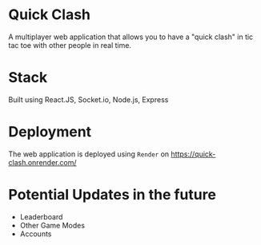# Quick Clash

A multiplayer web application that allows you to have a "quick clash" in tic tac toe with other people in real time.

# Stack

Built using React.JS, Socket.io, Node.js, Express

# Deployment

The web application is deployed using `Render` on https://quick-clash.onrender.com/

# Potential Updates in the future

- Leaderboard
- Other Game Modes
- Accounts